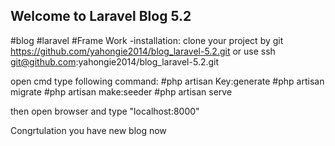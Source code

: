 ## Welcome to Laravel Blog 5.2

#blog
#laravel
#Frame Work
-installation:
clone your project by git https://github.com/yahongie2014/blog_laravel-5.2.git or
use ssh git@github.com:yahongie2014/blog_laravel-5.2.git

open cmd type following command:
#php artisan Key:generate
#php artisan migrate
#php artisan make:seeder
#php artisan serve

then open browser and type "localhost:8000"

Congrtulation you have new blog now 
